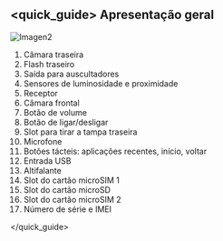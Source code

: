 ## <quick_guide> Apresentação geral

![Imagen2](http://static.energysistem.com/images/manuals/42499/565ffb83c551c.jpg)

1. Câmara traseira
2. Flash traseiro
3. Saída para auscultadores
4. Sensores de luminosidade e proximidade
5. Receptor
6. Câmara frontal
7. Botão de volume
8. Botão de ligar/desligar
9. Slot para tirar a tampa traseira
10. Microfone
11. Botões tácteis: aplicações recentes, início, voltar
12. Entrada USB
13. Altifalante
14. Slot do cartão microSIM 1
15. Slot do cartão microSD
16. Slot do cartão microSIM 2
17. Número de série e IMEI


</quick_guide>
